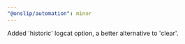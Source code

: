 ```yaml
---
"@onslip/automation": minor
---
```


Added 'historic' logcat option, a better alternative to 'clear'.

